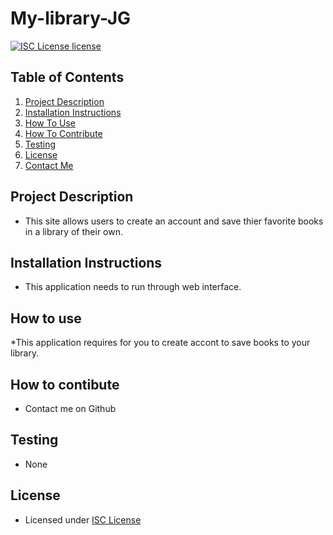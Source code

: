 # My-library-JG

[![ISC License license](https://img.shields.io/badge/License-ISC%20License-blue.svg)](https://choosealicense.com/licenses/isc)

  ## Table of Contents
  1. [Project Description](#project-description)
  2. [Installation Instructions](#installation-instructions)
  3. [How To Use](#how-to-use)
  4. [How To Contribute](#how-to-contribute)
  5. [Testing](#testing)
  6. [License](#license)
  7. [Contact Me](#contact-me)

  ## Project Description
  * This site allows users to create  an account and save thier favorite books in a library of their own.

  ##  Installation Instructions
* This application needs to run through web interface.

## How to use 
*This application requires for you to create accont to save books to your library.

## How to contibute 
* Contact me on Github


## Testing 
* None

## License 
* Licensed under [ISC License](https://choosealicense.com/licenses/isc)
